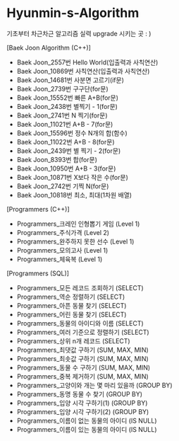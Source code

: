 # Hyunmin-s-Algorithm
기초부터 차근차근 알고리즘 실력 upgrade 시키는 곳 : )

[Baek Joon Algorithm (C++)]

- Baek Joon_2557번 Hello World(입출력과 사칙연산)
- Baek Joon_10869번 사칙연산(입출력과 사칙연산)
- Baek Joon_14681번 사분면 고르기(if문)
- Baek Joon_2739번 구구단(for문)
- Baek Joon_15552번 빠른 A+B(for문)
- Baek Joon_2438번 별찍기 - 1(for문)
- Baek Joon_2741번 N 찍기(for문)
- Baek Joon_11021번 A+B - 7(for문)
- Baek Joon_15596번 정수 N개의 합(함수)
- Baek Joon_11022번 A+B - 8(for문)
- Baek Joon_2439번 별 찍기 - 2(for문)
- Baek Joon_8393번 합(for문)
- Baek Joon_10950번 A+B - 3(for문)
- Baek Joon_10871번 X보다 작은 수(for문)
- Baek Joon_2742번 기찍 N(for문)
- Baek Joon_10818번 최소, 최대(1차원 배열)

[Programmers (C++)]

- Programmers_크레인 인형뽑기 게임 (Level 1)
- Programmers_주식가격 (Level 2)
- Programmers_완주하지 못한 선수 (Level 1)
- Programmers_모의고사 (Level 1)
- Programmers_체육복 (Level 1)

[Programmers (SQL)]

- Programmers_모든 레코드 조회하기 (SELECT)
- Programmers_역순 정렬하기 (SELECT)
- Programmers_아픈 동물 찾기 (SELECT)
- Programmers_어린 동물 찾기 (SELECT)
- Programmers_동물의 아이디와 이름 (SELECT)
- Programmers_여러 기준으로 정렬하기 (SELECT)
- Programmers_상위 n개 레코드 (SELECT)
- Programmers_최댓값 구하기 (SUM, MAX, MIN)
- Programmers_최솟값 구하기 (SUM, MAX, MIN)
- Programmers_동물 수 구하기 (SUM, MAX, MIN)
- Programmers_중복 제거하기 (SUM, MAX, MIN)
- Programmers_고양이와 개는 몇 마리 있을까 (GROUP BY)
- Programmers_동명 동물 수 찾기 (GROUP BY)
- Programmers_입양 시각 구하기(1) (GROUP BY)
- Programmers_입양 시각 구하기(2) (GROUP BY)
- Programmers_이름이 없는 동물의 아이디 (IS NULL)
- Programmers_이름이 있는 동물의 아이디 (IS NULL)
